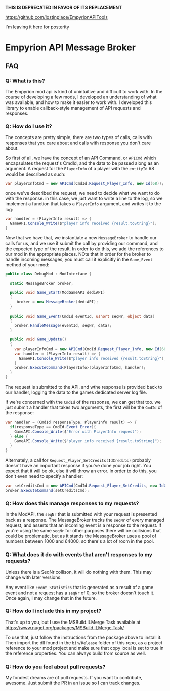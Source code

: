 **THIS IS DEPRECATED IN FAVOR OF ITS REPLACEMENT**

https://github.com/lostinplace/EmpyrionAPITools

I'm leaving it here for posterity

# Empyrion API Message Broker

## FAQ

### Q:  What is this?

The Empyrion mod api is kind of unintuitive and difficult to work with.  In the course of developing a few mods, I developed an understanding of what was available, and how to make it easier to work with.  I developed this library to enable callback-style management of API requests and responses.

### Q:  How do I use it?

The concepts are pretty simple, there are two types of calls, calls with responses that you care about and calls with response you don't care about.

So first of all, we have the concept of an API Command, or `APICmd` which encapsulates the request's CmdId, and the data to be passed along as an argument.  A request for the `PlayerInfo` of a player with the `entityId` 68 would be described as such:

```csharp
var playerInfoCmd = new APICmd(CmdId.Request_Player_Info, new Id(68));

```

once we've described the request, we need to decide what we want to do with the response.  in this case, we just want to write a line to the log, so we implement a function that takes a `PlayerInfo` argument, and writes it to the log:

```csharp
var handler = (PlayerInfo result) => {
  GameAPI.Console_Write($"player info received {result.toString}");
}
```

Now that we have that, we instantiate a new `MessageBroker` to handle our calls for us, and we use it submit the call by providing our command, and the expected type of the result.  In order to do this, we add the references to our mod in the appropriate places.  NOte that in order for the broker to handle incoming messages, you must call it explicitly in the `Game_Event` method of your mod:

```csharp
public class DebugMod : ModInterface {

  static MessageBroker broker;
  
  public void Game_Start(ModGameAPI dediAPI)
  {
     broker = new MessageBroker(dediAPI);
  }
  
  public void Game_Event(CmdId eventId, ushort seqNr, object data)
  {
    broker.HandleMessage(eventId, seqNr, data);
  }

  public void Game_Update()
  {
    var playerInfoCmd = new APICmd(CmdId.Request_Player_Info, new Id(68));
    var handler = (PlayerInfo result) => {
      GameAPI.Console_Write($"player info received {result.toString}");
    }
    broker.ExecuteCommand<PlayerInfo>(playerInfoCmd, handler);
  }  
}
```

The request is submitted to the API, and wthe response is provided back to our handler, logging the data to the games dedicated server log file.

If we're concerned with the `CmdId` of the response, we can get that too. we just submit a handler that takes two arguments, the first will be the `CmdId` of the response:

```csharp
var handler = (CmdId responseType, PlayerInfo result) => {
  if(responseType == CmdId.Event_Error){
    GameAPI.Console_Write($"Error with PlayerInfo request");
  } else {
    GameAPI.Console_Write($"player info received {result.toString}");
  }
}
```

Alternately, a call for `Request_Player_SetCredits(IdCredits)` probably doesn't have an important response if you've done your job right.  You expect that it will be ok, else it will throw an error.  In order to do this, you don't even need to specify a handler:

```csharp
var setCreditsCmd = new APICmd(CmdId.Request_Player_SetCredits, new IdCredits(68,10.0));
broker.ExecuteCommand(setCreditsCmd);
```

### Q:  How does this manage responses to my requests?

In the ModAPI, the `seqNr` that is submitted with your request is presented back as a response.  The MessageBroker tracks the `seqNr` of every managed request, and asserts that an incoming event is a response to the request.  If you're using the same `seqNr` for other purposes there will be collisions that could be problematic, but as it stands the MessageBroker uses a pool of numbers between 1000 and 64000, so there's a lot of room in the pool.

### Q:  What does it do with events that aren't responses to my requests?

Unless there is a SeqNr collison, it will do nothing with them.  This may change with later versions.

Any event like `Event_Statistics` that is generated as a result of a game event and not a request has a `seqNr` of 0, so the broker doesn't touch it.  Once again, I may change that in the future.

### Q:  How do I include this in my project?

That's up to you, but I use the MSBuild.ILMerge Task available at https://www.nuget.org/packages/MSBuild.ILMerge.Task/

To use that, just follow the instructions from the package above to install it. Then import the dll found in the `bin/Release` folder of this repo, as a project reference to your mod project and make sure that copy local is set to true in the reference properties.  You can always build from source as well.

### Q:  How do you feel about pull requests?

My fondest dreams are of pull requests.  If you want to contribute, awesome.  Just submit the PR in an issue so I can track changes.
